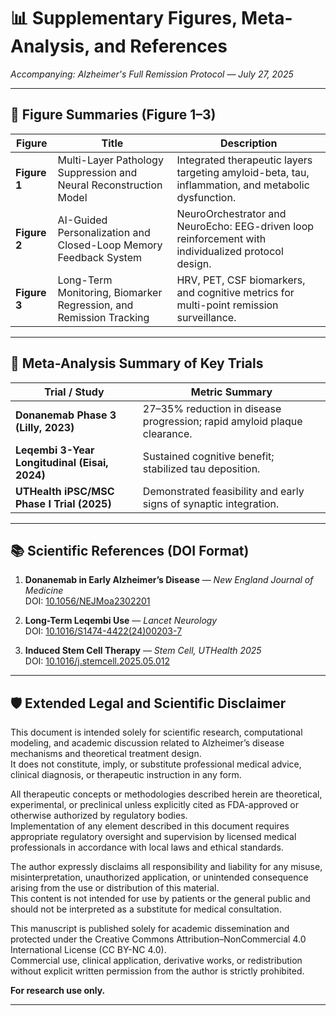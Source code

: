 # 📊 Supplementary Figures, Meta-Analysis, and References  
*Accompanying: Alzheimer's Full Remission Protocol — July 27, 2025*

---

## 📑 Figure Summaries (Figure 1–3)

| **Figure** | **Title** | **Description** |
|------------|-----------|-----------------|
| **Figure 1** | Multi-Layer Pathology Suppression and Neural Reconstruction Model | Integrated therapeutic layers targeting amyloid-beta, tau, inflammation, and metabolic dysfunction. |
| **Figure 2** | AI-Guided Personalization and Closed-Loop Memory Feedback System | NeuroOrchestrator and NeuroEcho: EEG-driven loop reinforcement with individualized protocol design. |
| **Figure 3** | Long-Term Monitoring, Biomarker Regression, and Remission Tracking | HRV, PET, CSF biomarkers, and cognitive metrics for multi-point remission surveillance. |

---

## 🔬 Meta-Analysis Summary of Key Trials

| **Trial / Study** | **Metric Summary** |
|--------------------|--------------------|
| **Donanemab Phase 3 (Lilly, 2023)** | 27–35% reduction in disease progression; rapid amyloid plaque clearance. |
| **Leqembi 3-Year Longitudinal (Eisai, 2024)** | Sustained cognitive benefit; stabilized tau deposition. |
| **UTHealth iPSC/MSC Phase I Trial (2025)** | Demonstrated feasibility and early signs of synaptic integration. |

---

## 📚 Scientific References (DOI Format)

1. **Donanemab in Early Alzheimer’s Disease** — *New England Journal of Medicine*  
   DOI: [10.1056/NEJMoa2302201](https://doi.org/10.1056/NEJMoa2302201)

2. **Long-Term Leqembi Use** — *Lancet Neurology*  
   DOI: [10.1016/S1474-4422(24)00203-7](https://doi.org/10.1016/S1474-4422(24)00203-7)

3. **Induced Stem Cell Therapy** — *Stem Cell, UTHealth 2025*  
   DOI: [10.1016/j.stemcell.2025.05.012](https://doi.org/10.1016/j.stemcell.2025.05.012)

---

## 🛡️ Extended Legal and Scientific Disclaimer

This document is intended solely for scientific research, computational modeling, and academic discussion related to Alzheimer’s disease mechanisms and theoretical treatment design.  
It does not constitute, imply, or substitute professional medical advice, clinical diagnosis, or therapeutic instruction in any form.

All therapeutic concepts or methodologies described herein are theoretical, experimental, or preclinical unless explicitly cited as FDA-approved or otherwise authorized by regulatory bodies.  
Implementation of any element described in this document requires appropriate regulatory oversight and supervision by licensed medical professionals in accordance with local laws and ethical standards.

The author expressly disclaims all responsibility and liability for any misuse, misinterpretation, unauthorized application, or unintended consequence arising from the use or distribution of this material.  
This content is not intended for use by patients or the general public and should not be interpreted as a substitute for medical consultation.

This manuscript is published solely for academic dissemination and protected under the Creative Commons Attribution–NonCommercial 4.0 International License (CC BY-NC 4.0).  
Commercial use, clinical application, derivative works, or redistribution without explicit written permission from the author is strictly prohibited.

**For research use only.**

---
